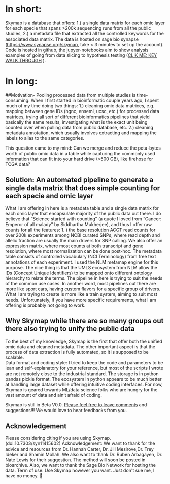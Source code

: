 
# In short:
Skymap is a database that offers: 1.) a single data matrix for each omic layer for each specie that spans >200k sequencing runs from all the public studies, 2.) a metadata file that extracted all the controlled keywords for the associated data matrix. The data is hosted on sage bio synapse (https://www.synapse.org/skymap, take < 3 minutes to set up the account). Code is hosted in github, the jupyer-notebooks aim to show analysis examples of going from data slicing to hypothesis testing ([CLIK ME: KEY WALK THROUGH](https://github.com/brianyiktaktsui/Skymap/blob/master/DataSlicingExample.ipynb) ). 

# In long: 
##Motivation- Pooling processed data from multiple studies is time-consuming: 
When I first started in bioinformatic couple years ago, I spent much of my time doing two things: 1.) cleaning omic data matrices, e.g. mapping between gene IDs (hgnc, enseml, ucsc, etc.) for processed data matrices, trying all sort of different bioinformatics pipelines that yield basically the same results, investigating what is the exact unit being counted over when pulling data from public database, etc.  2.) cleaning metadata annotation, which usually involves extracting and mapping the labels to alias to the same categories. 

This question came to my mind: Can we merge and reduce the peta-bytes worth of public omic data in a table while capturing the commonly used information that can fit into your hard drive (<500 GB), like firehose for TCGA data? 

## Solution: An automated pipeline to generate a single data matrix that does simple counting for each specie and omic layer 
What I am offering in here is a metadata table and a single data matrix for each omic layer that encapsulate majority of the public data out there. I do believe that “Science started with counting” (a quote I loved from “Cancer: Emperor of all malady” by Siddhartha Mukherjee), and thus I offer raw counts for all the features: 1. ) the  base resolution ACGT read counts for over 200k experiments among NCBI curated SNPs, where read depth and allelic fraction are usually the main drivers for SNP calling. We also offer an expression matrix, where most counts at both transcript and gene resolution, where most normalization can be done post-hoc. 
The metadata table consists of controlled vocabulary (NCI Terminology) from free text annotations of each experiment. I used the NLM metamap engine for this purpose. The nice thing is that the UMLS ecosystem from NLM allow the IDs (Concept Unique Identifiers) to be mapped onto different ontology hierarchy to relate the terms. 
The pipeline in here is trying to suit the needs of the common use cases. In another word, most pipelines out there are more like sport cars, having custom flavors for a specific group of drivers. What I am trying to create is more like a train system, aiming to suit most needs. Unfortunately, if you have more specific requirements, what I am offering is probably not going to work. 

## Why Skymap while there are so many groups out there also trying to unify the public data
To the best of my knowledge, Skymap is the first that offer both the unified omic data and cleaned metadata. The other important aspect is that the process of data extraction is fully automated, so it is supposed to be scalable.  
Data format and coding style:
I tried to keep the code and parameters to be lean and self-explanatory for your reference, but most of the scripts I wrote are not remotely close to the industrial standard. 
The storage is in python pandas pickle format. The ecosystem in python appears to be much better at handling large dataset while offering intuitive coding interfaces. For now, Skymap is geared towards ML/data science folks who are hungry for the vast amount of data and ain’t afraid of coding.

Skymap is still in Beta V0.0. [Please feel free to leave comments](https://www.synapse.org/#!Synapse:syn11415602/discussion/default) and suggestions!!! We would love to hear feedbacks from you.
## Acknowledgement

Please considering citing if you are using Skymap. (doi:10.7303/syn11415602)
Acknowledgement: We want to thank for the advice and resources from Dr. Hannah Carter, Dr. Jill Mesirove,Dr. Trey Ideker and Shamin Mollah. We also want to thank Dr. Ruben Arbagayen, Dr. Nate Lewis for their suggestion.
The method will soon be posted in bioarchive. Also, we want to thank the Sage Bio Network for hosting the data.
Term of use: Use Skymap however you want. Just don't sue me, I have no money.

